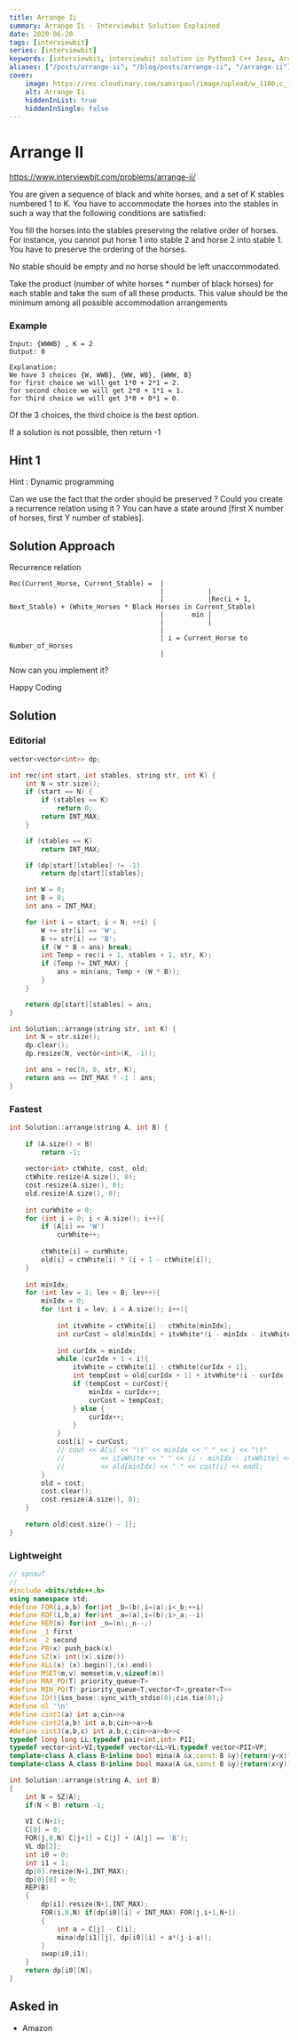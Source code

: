 ```yaml
---
title: Arrange Ii
summary: Arrange Ii - Interviewbit Solution Explained
date: 2020-06-20
tags: [interviewbit]
series: [interviewbit]
keywords: [interviewbit, interviewbit solution in Python3 C++ Java, Arrange Ii solution]
aliases: ["/posts/arrange-ii", "/blog/posts/arrange-ii", "/arrange-ii"]
cover:
    image: https://res.cloudinary.com/samirpaul/image/upload/w_1100,c_fit,co_rgb:FFFFFF,l_text:Arial_70_bold:Arrange Ii - Solution Explained/problem-solving.webp
    alt: Arrange Ii
    hiddenInList: true
    hiddenInSingle: false
---
```


# Arrange II

https://www.interviewbit.com/problems/arrange-ii/

You are given a sequence of black and white horses, and a set of K stables numbered 1 to K. You have to accommodate the horses into the stables in such a way that the following conditions are satisfied:

You fill the horses into the stables preserving the relative order of horses. For instance, you cannot put horse 1 into stable 2 and horse 2 into stable 1. You have to preserve the ordering of the horses.

No stable should be empty and no horse should be left unaccommodated.

Take the product (number of white horses * number of black horses) for each stable and take the sum of all these products. This value should be the minimum among all possible accommodation arrangements

### Example

```
Input: {WWWB} , K = 2
Output: 0

Explanation:
We have 3 choices {W, WWB}, {WW, WB}, {WWW, B}
for first choice we will get 1*0 + 2*1 = 2.
for second choice we will get 2*0 + 1*1 = 1.
for third choice we will get 3*0 + 0*1 = 0.

```

Of the 3 choices, the third choice is the best option. 

If a solution is not possible, then return -1

## Hint 1

Hint : Dynamic programming

Can we use the fact that the order should be preserved ? Could you create a recurrence relation using it ? 
You can have a state around [first X number of horses, first Y number of stables].

## Solution Approach

Recurrence relation

```
Rec(Current_Horse, Current_Stable) =  |   
                                      |           |
                                      |           |Rec(i + 1, Next_Stable) + (White_Horses * Black Horses in Current_Stable)  
                                      |       min |
                                      |           |
                                      |   
                                      | i = Current_Horse to Number_of_Horses  
                                      |      
```

Now can you implement it?

Happy Coding

## Solution

### Editorial
```cpp
vector<vector<int>> dp;

int rec(int start, int stables, string str, int K) {
    int N = str.size();
    if (start == N) {
        if (stables == K)
            return 0;
        return INT_MAX;
    }

    if (stables == K)
        return INT_MAX;

    if (dp[start][stables] != -1)
        return dp[start][stables];

    int W = 0;
    int B = 0;
    int ans = INT_MAX;

    for (int i = start; i < N; ++i) {
        W += str[i] == 'W';
        B += str[i] == 'B';
        if (W * B > ans) break;
        int Temp = rec(i + 1, stables + 1, str, K);
        if (Temp != INT_MAX) {
            ans = min(ans, Temp + (W * B));
        }
    }

    return dp[start][stables] = ans;
}

int Solution::arrange(string str, int K) {
    int N = str.size();
    dp.clear();
    dp.resize(N, vector<int>(K, -1));

    int ans = rec(0, 0, str, K);
    return ans == INT_MAX ? -1 : ans;
}

```

### Fastest
```cpp
int Solution::arrange(string A, int B) {
    
    if (A.size() < B)
        return -1;
    
    vector<int> ctWhite, cost, old;
    ctWhite.resize(A.size(), 0);
    cost.resize(A.size(), 0);
    old.resize(A.size(), 0);
    
    int curWhite = 0;
    for (int i = 0; i < A.size(); i++){
        if (A[i] == 'W')
            curWhite++;
            
        ctWhite[i] = curWhite;
        old[i] = ctWhite[i] * (i + 1 - ctWhite[i]);
    }
    
    int minIdx;
    for (int lev = 1; lev < B; lev++){
        minIdx = 0;
        for (int i = lev; i < A.size(); i++){
            
            int itvWhite = ctWhite[i] - ctWhite[minIdx];
            int curCost = old[minIdx] + itvWhite*(i - minIdx - itvWhite);
            
            int curIdx = minIdx;
            while (curIdx + 1 < i){
                itvWhite = ctWhite[i] - ctWhite[curIdx + 1];
                int tempCost = old[curIdx + 1] + itvWhite*(i - curIdx - 1 - itvWhite);
                if (tempCost < curCost){
                    minIdx = curIdx++;
                    curCost = tempCost;
                } else {
                    curIdx++;
                }
            }
            cost[i] = curCost;
            // cout << A[i] << "\t" << minIdx << " " << i << "\t" 
            //         << itvWhite << " " << (i - minIdx - itvWhite) << "\t" 
            //         << old[minIdx] << " " << cost[i] << endl;
        }
        old = cost;
        cost.clear();
        cost.resize(A.size(), 0);
    }
    
    return old[cost.size() - 1];
}
```

### Lightweight
```cpp
// spnauT
//
#include <bits/stdc++.h>
using namespace std;
#define FOR(i,a,b) for(int _b=(b),i=(a);i<_b;++i)
#define ROF(i,b,a) for(int _a=(a),i=(b);i>_a;--i)
#define REP(n) for(int _n=(n);_n--;)
#define _1 first
#define _2 second
#define PB(x) push_back(x)
#define SZ(x) int((x).size())
#define ALL(x) (x).begin(),(x).end()
#define MSET(m,v) memset(m,v,sizeof(m))
#define MAX_PQ(T) priority_queue<T>
#define MIN_PQ(T) priority_queue<T,vector<T>,greater<T>>
#define IO(){ios_base::sync_with_stdio(0);cin.tie(0);}
#define nl '\n'
#define cint1(a) int a;cin>>a
#define cint2(a,b) int a,b;cin>>a>>b
#define cint3(a,b,c) int a,b,c;cin>>a>>b>>c
typedef long long LL;typedef pair<int,int> PII;
typedef vector<int>VI;typedef vector<LL>VL;typedef vector<PII>VP;
template<class A,class B>inline bool mina(A &x,const B &y){return(y<x)?(x=y,1):0;}
template<class A,class B>inline bool maxa(A &x,const B &y){return(x<y)?(x=y,1):0;}

int Solution::arrange(string A, int B)
{
    int N = SZ(A);
    if(N < B) return -1;
    
    VI C(N+1);
    C[0] = 0;
    FOR(j,0,N) C[j+1] = C[j] + (A[j] == 'B');
    VL dp[2];
    int i0 = 0;
    int i1 = 1;
    dp[0].resize(N+1,INT_MAX);
    dp[0][0] = 0;
    REP(B)
    {
        dp[i1].resize(N+1,INT_MAX);
        FOR(i,0,N) if(dp[i0][i] < INT_MAX) FOR(j,i+1,N+1)
        {
            int a = C[j] - C[i];
            mina(dp[i1][j], dp[i0][i] + a*(j-i-a));
        }
        swap(i0,i1);
    }
    return dp[i0][N];
}
```

## Asked in
* Amazon
